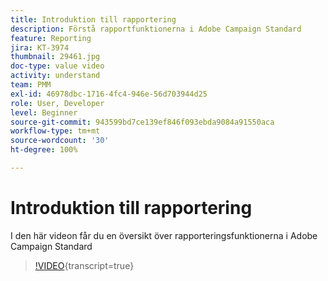 ```yaml
---
title: Introduktion till rapportering
description: Förstå rapportfunktionerna i Adobe Campaign Standard
feature: Reporting
jira: KT-3974
thumbnail: 29461.jpg
doc-type: value video
activity: understand
team: PMM
exl-id: 46978dbc-1716-4fc4-946e-56d703944d25
role: User, Developer
level: Beginner
source-git-commit: 943599bd7ce139ef846f093ebda9084a91550aca
workflow-type: tm+mt
source-wordcount: '30'
ht-degree: 100%

---
```


# Introduktion till rapportering

I den här videon får du en översikt över rapporteringsfunktionerna i Adobe Campaign Standard

>[!VIDEO](https://video.tv.adobe.com/v/29461?learn=on){transcript=true}
